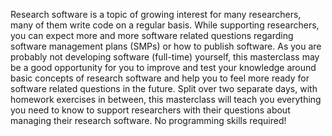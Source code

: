 Research software is a topic of growing interest for many researchers, many of them write code on a regular basis. While supporting researchers, you can expect more and more software related questions regarding software management plans (SMPs) or how to publish software. As you are probably not developing software (full-time) yourself, this masterclass may be a good opportunity for you to improve and test your knowledge around basic concepts of research software and help you to feel more ready for software related questions in the future. Split over two separate days, with homework exercises in between, this masterclass will teach you everything you need to know to support researchers with their questions about managing their research software. No programming skills required!